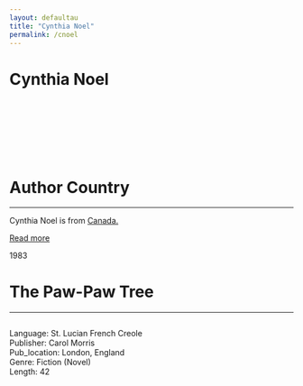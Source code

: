 ```yaml
---
layout: defaultau
title: "Cynthia Noel"
permalink: /cnoel
---
```

<!-- partial:index.partial.html -->
<div class="content">
    <h1>Cynthia Noel</h1>
    <div class="quote">
        <div><img src="" class="logo"></div>
    </div>
    <div class="timeline">
        <div style="padding-bottom:100px;"></div>
        <div class="block">
            <div class="date right"><p class="right"></p></div>
            <div class="dot"></div>
            <div class="left first">
            <div class="author_country">
                <h1>Author Country</h1><hr>
          <div class="aclocation">  <p>Cynthia Noel is from <a href="http://localhost:4000/24">Canada.</a></p></div>
                <div class="acreadmore"><a href="#" target="_blank">Read more</a></div>
            </div>
            </div>
        </div>
         <div class="block">
            <div class="date left"><p class="left">1983</p></div>
            <div class="dot"></div>
            <div class="right">
                <h1>The Paw-Paw Tree</h1><hr>
                <p><img src=""></p>
                <p>
                Language: St. Lucian French Creole<br/>
                Publisher: Carol Morris<br/>
                Pub_location: London, England<br/>
                Genre: Fiction (Novel)<br/>
                Length: 42 <br/>                   </p>
            </div>
        </div>

